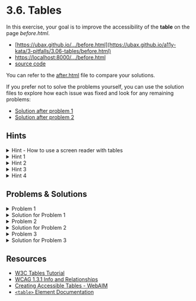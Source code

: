 # 3.6. Tables

In this exercise, your goal is to improve the accessibility of the **table** on the page _before.html_.

- [https://ubax.github.io/.../before.html](https://ubax.github.io/a11y-kata/3-pitfalls/3.06-tables/before.html)
- [https://localhost:8000/.../before.html](http://localhost:8000/3-pitfalls/3.06-tables/before.html)
- [source code](./before.html)

You can refer to the [after.html](after.html) file to compare your solutions.

If you prefer not to solve the problems yourself, you can use the solution files to explore how each issue was fixed and look for any remaining problems:

- [Solution after problem 1](https://ubax.github.io/a11y-kata/3-pitfalls/3.06-tables/after-problem-1.html)
- [Solution after problem 2](https://ubax.github.io/a11y-kata/3-pitfalls/3.06-tables/after-problem-2.html)

## Hints

<details>
<summary>Hint - How to use a screen reader with tables</summary>

- To locate tables:
  - macOS: <kbd>VO + Command + T</kbd>
  - Windows: <kbd>Control + Alt + T</kbd>
  - Alternatively on macOS use <kbd>VO + U</kbd> to open the rotor, then navigate with the arrow keys to find tables.
- To read tables:
  - Use <kbd>VO + Arrows</kbd> (macOS) or <kbd>Control + Alt + Arrows</kbd> (Windows) to move through cells.
  - Use <kbd>VO + C</kbd> or <kbd>Control + Alt + C</kbd> to read the current column header.
  - Use <kbd>VO + R</kbd> or <kbd>Control + Alt + R</kbd> to read the current row header.

</details>

<details>
<summary>Hint 1</summary>

Using a screen reader, find the exchange rate for the British Pound (GBP) on October 2, 2024.

</details>

<details>
<summary>Hint 2</summary>

Did the screen reader announce the date?

</details>

<details>
<summary>Hint 3</summary>

Did the screen reader announce the currency name or abbreviation?

</details>

<details>
<summary>Hint 4</summary>

When entering the table, did the screen reader announce the table's name?

</details>

## Problems & Solutions

<details>
<summary>Problem 1</summary>

The table lacks column headers, making it difficult for screen reader users to understand which data belongs to which column.

</details>
<details>
<summary>Solution for Problem 1</summary>

Use `<th>` tags with `scope="col"` to define column headers.

```diff
<tr>
-  <td rowspan="2">Currency</td>
+  <th scope="col" rowspan="2">Currency</th>
-  <td colspan="5">October 2024</td>
+  <th scope="colgroup" colspan="5">October 2024</th>
-  <td colspan="2">September 2024</td>
+  <th scope="colgroup" colspan="2">September 2024</th>
</tr>
<tr>
-  <td>7th</td>
+  <th scope="col">7th</th>
  ...
-  <td>27th</td>
+  <th scope="col">27th</th>
</tr>
```

</details>

<details>
<summary>Problem 2</summary>

The table lacks row headers, making it hard for screen reader users to understand which data belongs to which row.

</details>
<details>
<summary>Solution for Problem 2</summary>

Use `<th>` tags with `scope="row"` to define row headers.

```diff
<tr>
-  <td>USD</td>
+  <th scope="row">USD</th>
  <td>1.0982</td>
  ...
  <td>1.1158</td>
</tr>
...
```

</details>

<details>
<summary>Problem 3</summary>

The table lacks a caption, which helps screen reader users identify and understand the table's purpose.

</details>
<details>
<summary>Solution for Problem 3</summary>

Add a caption by using one of the following:

- `aria-labelledby` to reference a caption element.
  ```diff
  - <h2>Currency Exchange Rates for Euro</h2>
  + <h2 id="currency-exchange-rate">Currency Exchange Rates for Euro</h2>
  - <table>
  + <table aria-labelledby="currency-exchange-rate">
    ...
  </table>
  ```
- `<caption>` element to label the table.
  ```diff
  - <h2>Currency Exchange Rates for Euro</h2>
  <table>
  +  <caption>
  +    <h2>Currency Exchange Rates for Euro</h2>
  +  </caption>
    ...
  </table>
  ```

</details>

## Resources

- [W3C Tables Tutorial](https://www.w3.org/WAI/tutorials/tables/)
- [WCAG 1.3.1 Info and Relationships](https://www.w3.org/WAI/WCAG21/Understanding/info-and-relationships)
- [Creating Accessible Tables - WebAIM](https://webaim.org/techniques/tables/data)
- [`<table>` Element Documentation](https://developer.mozilla.org/en-US/docs/Web/HTML/Element/table)
